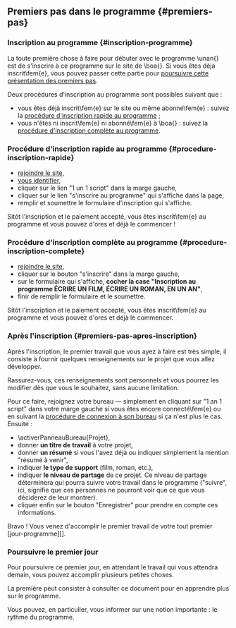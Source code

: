 ## Premiers pas dans le programme {#premiers-pas}

### Inscription au programme {#inscription-programme}

La toute première chose à faire pour débuter avec le programme \unan{} est de s'inscrire à ce programme sur le site de \boa{}. Si vous êtes déjà inscrit\fem{e}, vous pouvez passer cette partie pour [poursuivre cette présentation des premiers pas](#premiers-pas-apres-inscription).

Deux procédures d'inscription au programme sont possibles suivant que&nbsp;:

* vous êtes déjà inscrit\fem{e} sur le site ou même abonné\fem{e}&nbsp;: suivez la [procédure d'inscription rapide au programme](#procedure-inscription-rapide)&nbsp;;
* vous n'êtes ni inscrit\fem{e} ni abonné\fem{e} à \boa{}&nbsp;: suivez la [procédure d'inscription complète au programme](#procedure-inscription-complete).

### Procédure d'inscription rapide au programme {#procedure-inscription-rapide}

* [rejoindre le site](#rejoindre-site),
* [vous identifier](#vous-identifier),
* cliquer sur le lien "1 un 1 script" dans la marge gauche,
* cliquer sur le lien "s'inscrire au programme" qui s'affiche dans la page,
* remplir et soumettre le formulaire d'inscription qui s'affiche.

Sitôt l'inscription et le paiement accepté, vous êtes inscrit\fem{e} au programme et vous pouvez d'ores et déjà le commencer&nbsp;!

### Procédure d'inscription complète au programme {#procedure-inscription-complete}

* [rejoindre le site](#rejoindre-site),
* cliquer sur le bouton "s'inscrire" dans la marge gauche,
* sur le formulaire qui s'affiche, **cocher la case "Inscription au programme ÉCRIRE UN FILM, ÉCRIRE UN ROMAN, EN UN AN"**,
* finir de remplir le formulaire et le soumettre.

Sitôt l'inscription et le paiement accepté, vous êtes inscrit\fem{e} au programme et vous pouvez d'ores et déjà le commencer.


### Après l'inscription {#premiers-pas-apres-inscription}

Après l'inscription, le premier travail que vous ayez à faire est très simple, il consiste à fournir quelques renseignements sur le projet que vous allez développer.

Rassurez-vous, ces renseignements sont personnels et vous pourrez les modifier dès que vous le souhaitez, sans aucune limitation.

Pour ce faire, rejoignez votre bureau —&nbsp;simplement en cliquant sur "1 an 1 script" dans votre marge gauche si vous êtes encore connecté\fem{e} ou en suivant la [procédure de connexion à son bureau](#rejoindre-bureau-travail) si ça n'est plus le cas. Ensuite&nbsp;:

* \activerPanneauBureau{Projet},
* donner **un titre de travail** à votre projet,
* donner **un résumé** si vous l'avez déjà ou indiquer simplement la mention "résumé à venir",
* indiquer **le type de support** (film, roman, etc.),
* indiquer **le niveau de partage** de ce projet. Ce niveau de partage déterminera qui pourra suivre votre travail dans le programme ("suivre", ici, signifie que ces personnes ne pourront voir que ce que vous déciderez de leur montrer).
* cliquer enfin sur le bouton "Enregistrer" pour prendre en compte ces informations.

Bravo&nbsp;! Vous venez d'accomplir le premier travail de votre tout premier [jour-programme][].

### Poursuivre le premier jour

Pour poursuivre ce premier jour, en attendant le travail qui vous attendra demain, vous pouvez accomplir plusieurs petites choses.

La première peut consister à consulter ce document pour en apprendre plus sur le programme.

Vous pouvez, en particulier, vous informer sur une notion importante&nbsp;: le rythme du programme.

